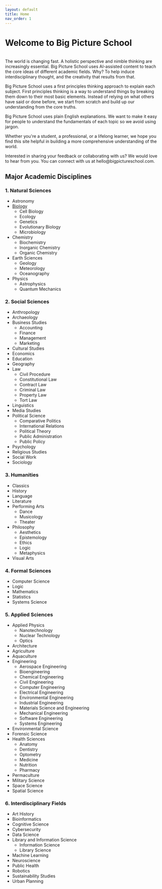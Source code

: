 ```yaml
---
layout: default
title: Home
nav_order: 1
---
```


# **Welcome to Big Picture School**
<br/>
The world is changing fast. A holistic perspective and nimble thinking are increasingly essential. Big Picture School uses AI-assisted content to teach the core ideas of different academic fields. Why? To help induce interdisciplinary thought, and the creativity that results from that.
<p>
Big Picture School uses a first principles thinking approach to explain each subject. First principles thinking is a way to understand things by breaking them down to their most basic elements. Instead of relying on what others have said or done before, we start from scratch and build up our understanding from the core truths. 
</p>
<p>
Big Picture School uses plain English explanations. We want to make it easy for people to understand the fundamentals of each topic so we avoid using jargon. 
</p>
<p>
Whether you're a student, a professional, or a lifelong learner, we hope you find this site helpful in building a more comprehensive understanding of the world.
</p>
<p>
Interested in sharing your feedback or collaborating with us? We would love to hear from you. You can connect with us at hello@bigpictureschool.com.
</p>

## Major Academic Disciplines

### 1. Natural Sciences
* Astronomy
* [Biology](biology.md)
  * Cell Biology
  * Ecology
  * Genetics
  * Evolutionary Biology
  * Microbiology
* Chemistry
  * Biochemistry
  * Inorganic Chemistry
  * Organic Chemistry
* Earth Sciences
  * Geology
  * Meteorology
  * Oceanography
* Physics
  * Astrophysics
  * Quantum Mechanics

### 2. Social Sciences
* Anthropology
* Archaeology
* Business Studies
  * Accounting
  * Finance
  * Management
  * Marketing
* Cultural Studies
* Economics
* Education
* Geography
* Law
  * Civil Procedure
  * Constitutional Law
  * Contract Law
  * Criminal Law
  * Property Law
  * Tort Law
* Linguistics
* Media Studies
* Political Science
  * Comparative Politics
  * International Relations
  * Political Theory
  * Public Administration
  * Public Policy
* Psychology
* Religious Studies
* Social Work
* Sociology

### 3. Humanities
* Classics
* History
* Language
* Literature
* Performing Arts
  * Dance
  * Musicology
  * Theater
* Philosophy
  * Aesthetics
  * Epistemology
  * Ethics
  * Logic
  * Metaphysics
* Visual Arts

### 4. Formal Sciences
* Computer Science
* Logic
* Mathematics
* Statistics
* Systems Science

### 5. Applied Sciences
* Applied Physics
  * Nanotechnology
  * Nuclear Technology
  * Optics
* Architecture 
* Agriculture
* Aquaculture
* Engineering
  * Aerospace Engineering
  * Bioengineering
  * Chemical Engineering
  * Civil Engineering
  * Computer Engineering
  * Electrical Engineering
  * Environmental Engineering
  * Industrial Engineering
  * Materials Science and Engineering
  * Mechanical Engineering
  * Software Engineering
  * Systems Engineering 
* Environmental Science
* Forensic Science
* Health Sciences
  * Anatomy
  * Dentistry
  * Optometry
  * Medicine
  * Nutrition
  * Pharmacy
* Permaculture
* Military Science
* Space Science
* Spatial Science

### 6. Interdisciplinary Fields
* Art History
* Bioinformatics
* Cognitive Science
* Cybersecurity
* Data Science
* Library and Information Science
  * Information Science
  * Library Science
* Machine Learning
* Neuroscience
* Public Health
* Robotics
* Sustainability Studies
* Urban Planning
  
